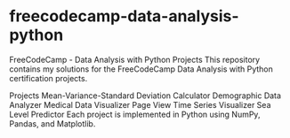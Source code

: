 # freecodecamp-data-analysis-python
FreeCodeCamp - Data Analysis with Python Projects
This repository contains my solutions for the FreeCodeCamp Data Analysis with Python certification projects.

Projects
Mean-Variance-Standard Deviation Calculator
Demographic Data Analyzer
Medical Data Visualizer
Page View Time Series Visualizer
Sea Level Predictor
Each project is implemented in Python using NumPy, Pandas, and Matplotlib.
